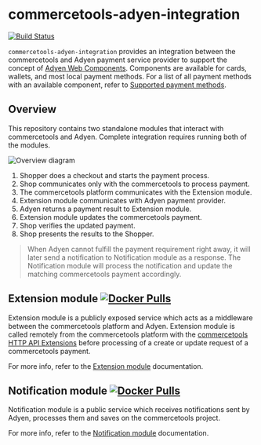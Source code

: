 # commercetools-adyen-integration
[![Build Status](https://travis-ci.org/commercetools/commercetools-adyen-integration.svg?branch=master)](https://travis-ci.org/commercetools/commercetools-adyen-integration)

`commercetools-adyen-integration` provides an integration between the commercetools and Adyen payment service provider to support the concept of [Adyen Web Components](https://docs.adyen.com/checkout/components-web).
Components are available for cards, wallets, and most local payment methods. For a list of all payment methods with an available component, refer to [Supported payment methods](https://docs.adyen.com/checkout/supported-payment-methods).

## Overview
This repository contains two standalone modules that interact with commercetools and Adyen.
Complete integration requires running both of the modules.

![Overview diagram](https://user-images.githubusercontent.com/3469524/86220256-9f8ab900-bb83-11ea-963a-243e9992283f.jpg)
1. Shopper does a checkout and starts the payment process.
2. Shop communicates only with the commercetools to process payment.
3. The commercetools platform communicates with the Extension module.
4. Extension module communicates with Adyen payment provider.
5. Adyen returns a payment result to Extension module.
6. Extension module updates the commercetools payment.
7. Shop verifies the updated payment.
8. Shop presents the results to the Shopper.

> When Adyen cannot fulfill the payment requirement right away, it will later send a notification to Notification module as a response.
The Notification module will process the notification and update the matching commercetools payment accordingly.    

## Extension module [![Docker Pulls](https://img.shields.io/docker/pulls/commercetools/commercetools-adyen-integration-extension)](https://hub.docker.com/r/commercetools/commercetools-adyen-integration-extension)

Extension module is a publicly exposed service which acts as a middleware between the commercetools platform and Adyen. 
Extension module is called remotely from the commercetools platform with the [commercetools HTTP API Extensions](https://docs.commercetools.com/http-api-projects-api-extensions) 
before processing of a create or update request of a commercetools payment.

For more info, refer to the [Extension module](./extension/README.md) documentation.

## Notification module [![Docker Pulls](https://img.shields.io/docker/pulls/commercetools/commercetools-adyen-integration-notification)](https://hub.docker.com/r/commercetools/commercetools-adyen-integration-notification)

Notification module is a public service which receives notifications sent by Adyen,
processes them and saves on the commercetools project.

For more info, refer to the [Notification module](./notification/README.md) documentation.
